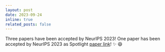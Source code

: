 ```yaml
---
layout: post
date: 2023-09-24
inline: true
related_posts: false
---
```


Three papers have been accepted by NeurIPS 2023! One paper has been accepted by NeurIPS 2023 as Spotlight [paper link](https://arxiv.org/pdf/2309.12559.pdf)! ✨ 😄 
